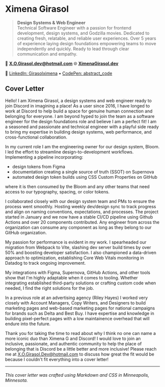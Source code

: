# Ximena Girasol

> **Design Systems & Web Engineer**\
> Technical Software Engineer with a passion for frontend development, design systems, and Godzilla movies. Dedicated to creating fresh, relatable, and reliable user experiences. Over 5 years of experience laying design foundations empowering teams to move independently and quickly. Ready to lead through clear communication and empathy.

📧 **<X.O.Girasol.dev@hotmail.com>**
🌐 **[XimenaGirasol.dev](https://XimenaGirasol.dev)**

🔗 [LinkedIn: Girasolximena](https://www.linkedin.com/in/XimenaGirasol) • [CodePen: abstract_code](https://codepen.io/abstract_code)

## Cover Letter

Hello! I am Ximena Girasol, a design systems and web engineer ready to join Discord in imagining a place! As a user since 2016, I have longed to work at Discord to help build a space for genuine human connection and belonging for everyone. I am beyond hyped to join the team as a software engineer for the design foundations role and believe I am a perfect fit! I am a seasoned and passionate and technical engineer with a playful side ready to bring my expertise in building design systems, web performance, and cross-functional collaboration.

In my current role I am the engineering owner for our design system, Bloom. I led the effort to streamline design-to-development workflows. Implementing a pipeline incorporating:

- design tokens from Figma
- documentation creating a single source of truth (SSOT) on Supernova
- automated design token builds using CSS Custom Properties on GitHub

where it is then consumed by the Bloom and any other teams that need access to our typography, spacing, or color tokens.

I collaborated closely with our design system team and PMs to ensure the process went smoothly. Hosting weekly dev/design sync to track progress and align on naming conventions, expectations, and processes. The project started in January and we now have a stable CI/CD pipeline using Github Actions and over 20 components contributed. Any engineer from across the organization can consume any component as long as they belong to our GitHub organization.
 
My passion for performance is evident in my work. I spearheaded our migration from Webpack to Vite, slashing dev server build times by over 50% and boosting developer satisfaction.  I also championed a data-driven approach to optimization, establishing Core Web Vitals monitoring in Datadog to track ongoing improvement.
 
My integrations with Figma, Supernova, GitHub Actions, and other tools show that I'm highly adaptable when it comes to tooling. Whether integrating established third-party solutions or crafting custom code when needed, I find the right solutions for the job. 

In a previous role at an advertising agency (Riley Hayes) I worked very closely with Account Managers, Copy Writers, and Designers to build marketing pages and web-based marketing pages for national campaigns for brands such as Delta and Best Buy. I have expertise and knowledge in building pixel-perfect pages with a low maintainence overhead that will endure into the future.

Thank you for taking the time to read about why I think no one can name a more iconic duo than Ximena G and Discord! I would love to join an inclusive, passionate, and authentic community to help the place of belonging that is Discord be a little better and more inclusive! Please reach me at X.O.Girasol.Dev@hotmail.com to discuss how great the fit would be because I couldn't fit everything into a cover letter!

---

###### *This cover letter was crafted using Markdown and CSS in Minneapolis, Minnesota.*
